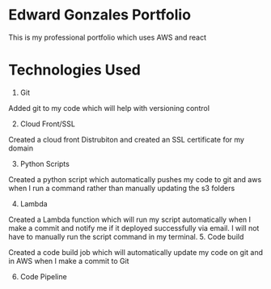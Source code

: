 # Edward Gonzales Portfolio

This is my professional portfolio which uses AWS and react


# Technologies Used

1. Git

Added git to my code which will help with versioning control

2. Cloud Front/SSL

Created a cloud front Distrubiton and created an SSL certificate for my domain

3. Python Scripts

Created a python script which automatically pushes my code to git and aws when I run a command rather than manually updating the s3 folders

4. Lambda

Created a Lambda function which will run my script automatically when I make a commit and notify me if it deployed successfully via email. I will not have to manually run the script command in my terminal.
5. Code build

Created a code build job which will automatically update my code on git and in AWS when I make a commit to Git



6. Code Pipeline
